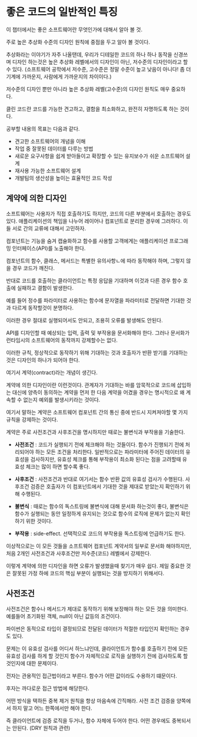 # 좋은 코드의 일반적인 특징

이 챕터에서는 좋은 소프트웨어란 무엇인가에 대해서 알아 볼 것.

주로 높은 추상화 수준의 디자인 원칙에 중점을 두고 알아 볼 것이다.

추상화라는 이야기가 자주 나올탠데, 우리가 디테일한 코드의 하나 하나 동작을 신경쓰며 디자인 하는것은
높은 추상화 레벨에서의 디자인이 아닌, 저수준의 디자인이라고 할 수 있다. (소프트웨어 공학에서 저수준, 고수준은 정말
수준이 높고 낮음이 아니다! 좀 더 기계에 가까운지, 사람에게 가까운지의 차이이다.)

저수준의 디자인 뿐만 아니라 높은 추상화 레벨(고수준)의 디자인 원칙도 매우 중요하다.

클린 코드란 코드를 가능한 견고하고, 결함을 최소화하고, 완전히 자명하도록 하는 것이다.

공부할 내용의 목표는 다음과 같다.
- 견고한 소프트웨어의 개념을 이해
- 작업 중 잘못된 데이터를 다루는 방법
- 새로운 요구사항을 쉽게 받아들이고 확장할 수 있는 유지보수가 쉬운 소프트웨어 설계
- 재사용 가능한 소프트웨어 설계
- 개발팀의 생산성을 높이는 효율적인 코드 작성

## 계약에 의한 디자인

소프트웨어는 사용자가 직접 호출하기도 하지만, 코드의 다른 부분에서 호출하는 경우도 있다. 
애플리케이션의 책임을 나누어 레이어나 컴포넌트로 분리한 경우에 그러하다. 이들 서로 간의 교류에 대해서 고민하자.

컴포넌트는 기능을 숨겨 캡슐화하고 함수를 사용할 고객에게는 애플리케이션 프로그래밍 인터페이스(API)를 노출해야 한다.

컴포넌트의 함수, 클래스, 메서드는 특별한 유의사항ㄴ에 따라 동작해야 하며, 그렇지 않을 경우 코드가 깨진다.

반대로 코드를 호출하는 클라이언트는 특정 응답을 기대하며 이것과 다른 경우 함수 호출에 실패하고 결함이 발생한다.

예를 들어 정수를 파라미터로 사용하는 함수에 문자열을 파라미터로 전달하면 기대한 것과 다르게 동작할것이 분명하다.

이러한 경우 절대로 실행되어서도 안되고, 조용히 오류를 발생해도 안된다.

API를 디자인할 때 예상되는 입력, 출력 및 부작용을 문서화해야 한다. 그러나 문서화가 런타임시의 소프트웨어의 동작까지 강제할수는 없다.

이러한 규칙, 정상적으로 동작하기 위해 기대하는 것과 호출자가 반환 받기를 기대하는 것은 디자인의 하나가 되어야 한다.

여기서 계약(contract)라는 개념이 생긴다.

계약에 의한 디자인이란 이런것이다. 관계자가 기대하는 바를 암묵적으로 코드에 삽입하는 대신에 양측이 동의하는 계약을 먼저 한 다음
계약을 어겼을 경우는 명시적으로 왜 계속할 수 없는지 예외를 발생시키라는 것이다.

여기서 말하는 계약은 소프트웨어 컴포넌트 간의 통신 중에 반드시 지켜져야할 몇 가지 규칙을 강제하는 것이다.

계약은 주로 사전조건과 사후조건을 명시하지만 때로는 불변식과 부작용을 기술한다.

- **사전조건** : 코드가 실행되기 전에 체크해야 하는 것들이다. 함수가 진행되기 전에 처리되어야 하는 모든 조건을 처리한다. 
  일반적으로는 파라미터에 주어진 데이터의 유효성을 검사하지만, 유효성 체크를 통해 부작용이 최소화 된다는 점을 고려할때 
  유효성 체크는 많이 하면 할수록 좋다.
  
- **사후조건** : 사전조건과 반대로 여기서는 함수 반환 값의 유효성 검사가 수행된다. 사후조건 검증은
  호출자가 이 컴포넌트에서 기대한 것을 제대로 받았는지 확인하기 위해 수행된다.
  
- **불변식** : 때로는 함수의 독스트링에 불변식에 대해 문서화 하는것이 좋다, 불변식은 함수가 실행되는 동안
  일정하게 유지되는 것으로 함수의 로직에 문제가 없는지 확인하기 위한 것이다.
  
- **부작용** : side-effect. 선택적으로 코드의 부작용을 독스트링에 언급하기도 한다.

이상적으로는 이 모든 것들을 소프트웨어 컴포넌트 계약서의 일부로 문서화 해야하지만, 처음 2개인 사전조건과 사후조건만
저수준(코드) 레벨에서 강제한다.

이렇게 계약에 의한 디자인을 하면 오류가 발생했을때 찾기가 매우 쉽다. 제일 중요한 것은 잘못된 가정 하에 코드의 핵심 부분이 실행되는 것을 방지하기 위해서다.

## 사전조건

사전조건은 함수나 메서드가 제대로 동작하기 위해 보장해야 하는 모든 것을 의미한다. 예를들어 초기화된 객체, null이 아닌 값등의 조건이다.

파이썬은 동적으로 타입이 결정되므로 전달된 데이터가 적절한 타입인지 확인하는 경우도 있다. 

문제는 이 유효성 검사를 어디서 하느냐인데, 클라이언트가 함수를 호출하기 전에 모든 유효성 검사를 하게 할 것인지
함수가 자체적으로 로직을 실행하기 전에 검사하도록 할 것인지에 대한 문제이다.

전자는 관용적인 접근법이라고 부른다. 함수가 어떤 값이라도 수용하기 떄문이다.

후자는 까다로운 접근 방법에 해당한다.

어떤 방식을 택하든 중복 제거 원칙을 항상 마음속에 간직해라. 사전 조건 검증을 양쪽에서 하지 말고 어느 한쪽에서만 해야 한다.

즉 클라이언트에 검증 로직을 두거나, 함수 자체에 두어야 한다. 어떤 경우에도 중복되서는 안된다. (DRY 원칙과 관련)

